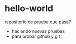 # hello-world
repositorio de prueba
que pasa?

* haciendo nuevas pruebas
* para probar github y git
